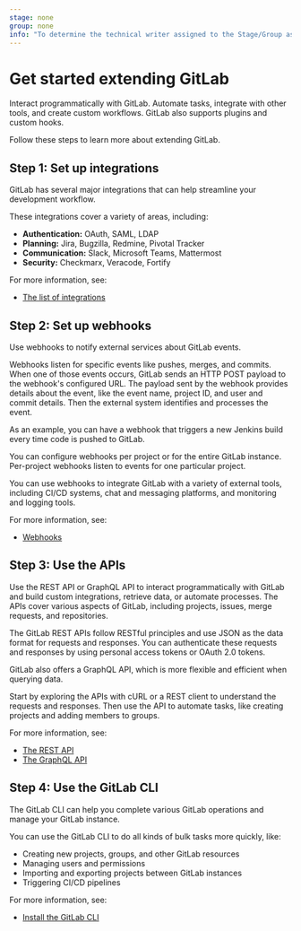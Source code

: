 ```yaml
---
stage: none
group: none
info: "To determine the technical writer assigned to the Stage/Group associated with this page, see https://handbook.gitlab.com/handbook/product/ux/technical-writing/#assignments"
---
```


# Get started extending GitLab

Interact programmatically with GitLab.
Automate tasks, integrate with other tools, and create custom workflows.
GitLab also supports plugins and custom hooks.

Follow these steps to learn more about extending GitLab.

## Step 1: Set up integrations

GitLab has several major integrations that can help streamline your development workflow.

These integrations cover a variety of areas, including:

- **Authentication:** OAuth, SAML, LDAP
- **Planning:** Jira, Bugzilla, Redmine, Pivotal Tracker
- **Communication:** Slack, Microsoft Teams, Mattermost
- **Security:** Checkmarx, Veracode, Fortify

For more information, see:

- [The list of integrations](../../integration/index.md)

## Step 2: Set up webhooks

Use webhooks to notify external services about GitLab events.

Webhooks listen for specific events like pushes, merges, and commits.
When one of those events occurs, GitLab sends an HTTP POST payload to the webhook's configured URL.
The payload sent by the webhook provides details about the event,
like the event name, project ID, and user and commit details.
Then the external system identifies and processes the event.

As an example, you can have a webhook that triggers a new Jenkins build every time code is pushed to GitLab.

You can configure webhooks per project or for the entire GitLab instance.
Per-project webhooks listen to events for one particular project.

You can use webhooks to integrate GitLab with a variety of external tools,
including CI/CD systems, chat and messaging platforms, and monitoring and logging tools.

For more information, see:

- [Webhooks](../../user/project/integrations/webhooks.md)

## Step 3: Use the APIs

Use the REST API or GraphQL API to interact programmatically with GitLab
and build custom integrations, retrieve data, or automate processes.
The APIs cover various aspects of GitLab, including projects, issues,
merge requests, and repositories.

The GitLab REST APIs follow RESTful principles and use JSON as the data format for requests and responses.
You can authenticate these requests and responses by using personal access tokens or OAuth 2.0 tokens.

GitLab also offers a GraphQL API, which is more flexible and efficient when querying data.

Start by exploring the APIs with cURL or a REST client
to understand the requests and responses.
Then use the API to automate tasks, like creating projects and adding members to groups.

For more information, see:

- [The REST API](../api_resources.md)
- [The GraphQL API](../graphql/reference/_index.md)

## Step 4: Use the GitLab CLI

The GitLab CLI can help you complete various GitLab operations and manage your GitLab instance.

You can use the GitLab CLI to do all kinds of bulk tasks more quickly, like:

- Creating new projects, groups, and other GitLab resources
- Managing users and permissions
- Importing and exporting projects between GitLab instances
- Triggering CI/CD pipelines

For more information, see:

- [Install the GitLab CLI](https://gitlab.com/gitlab-org/cli/#installation)
